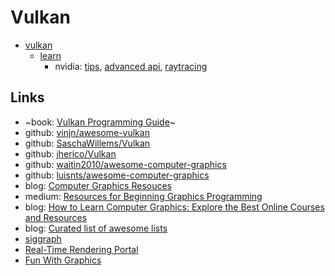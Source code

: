 # Vulkan

- [vulkan](https://www.vulkan.org/)
  - [learn](https://www.vulkan.org/learn)
    - nvidia: [tips](https://developer.nvidia.com/blog/vulkan-dos-donts/), [advanced api](https://developer.nvidia.com/blog/advanced-api-performance-vulkan-clearing-and-presenting/), [raytracing](https://github.com/nvpro-samples/vk_raytracing_tutorial_KHR)

## Links

- ~book: [Vulkan Programming Guide](https://www.vulkanprogrammingguide.com/)~
- github: [vinjn/awesome-vulkan](https://github.com/vinjn/awesome-vulkan)
- github: [SaschaWillems/Vulkan](https://github.com/SaschaWillems/Vulkan)
- github: [jherico/Vulkan](https://github.com/jherico/Vulkan)
- github: [waitin2010/awesome-computer-graphics](https://github.com/waitin2010/awesome-computer-graphics)
- github: [luisnts/awesome-computer-graphics](https://github.com/luisnts/awesome-computer-graphics)
- blog: [Computer Graphics Resouces](https://legends2k.github.io/note/cg_resources/)
- medium: [Resources for Beginning Graphics Programming](https://medium.com/vrtigo/resources-for-beginning-graphics-programming-c0da724381bc)
- blog: [How to Learn Computer Graphics: Explore the Best Online Courses and Resources](https://careerkarma.com/blog/computer-graphics/)
- blog: [Curated list of awesome lists](https://project-awesome.org/terkelg/awesome-creative-coding)
- [siggraph](https://education.siggraph.org/)
- [Real-Time Rendering Portal](https://www.realtimerendering.com/portal.html)
- [Fun With Graphics](https://www.opensourceagenda.com/projects/fun-with-graphics)

